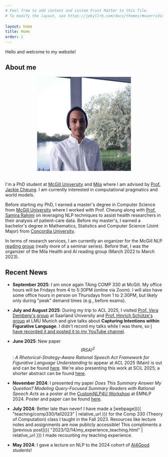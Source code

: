 ```yaml
---
# Feel free to add content and custom Front Matter to this file.
# To modify the layout, see https://jekyllrb.com/docs/themes/#overriding-theme-defaults

layout: home
title: Home
order: 1
---
```


Hello and welcome to my website! 

## About me

<!-- <div style="overflow:auto;text-align:center;">
</div> -->

<div style="text-align: center;">
    <img style="max-width:300px; height:auto;"  src="cspino_compressed.png"/>
</div>

<br>

I'm a PhD student at [McGill University](https://www.cs.mcgill.ca/) and [Mila](https://mila.quebec/en/) where I am advised by [Prof. Jackie Cheung](https://www.cs.mcgill.ca/~jcheung/index.html). I am currently interested in computational pragmatics and world models.

Before starting my PhD, I earned a master's degree in Computer Science from [McGill University](https://www.cs.mcgill.ca/) where I worked with Prof. Cheung along with [Prof. Samira Rahimi](https://rahimislab.ca/) on leveraging NLP techniques to assist health researchers in their analysis of patient-care data. Before my master's, I earned a bachelor's degree in Mathematics, Statistics and Computer Science (Joint Major) from [Concordia University](https://www.concordia.ca/).

In terms of research services, I am currently an organizer for the McGill NLP [reading group](https://mcgill-nlp.github.io/reading-group/) (really more of a seminar series). Before that, I was the organizer of the Mila Health and AI reading group (March 2022 to March 2023).


## Recent News

- **September 2025**: I am once again TAing COMP 330 at McGill. My office hours will be Fridays from 4 to 5:30PM (online via Zoom). I will also have some office hours in person on Thursdays from 1 to 2:30PM, but likely only during "peak" demand times (e.g., before exams).

- **July and August 2025**: During my trip to ACL 2025, I visited [Prof. Vera Demberg's group](https://www.uni-saarland.de/lehrstuhl/demberg/members/verademberg.html) at Saarland University and [Prof. Hinrich Schütze's group](https://cisnlp.github.io/) at LMU Munich and give talks about **Capturing Intentions within Figurative Language**. I didn't record my talks while I was there, so [I have recorded it and posted it to my YouTube channel](https://youtu.be/bT4GFN19TBo).

- **June 2025**: New paper *$$(RSA)^2$$: A Rhetorical-Strategy-Aware Rational Speech Act Framework for Figurative Language Understanding* to appear at ACL 2025 (Main) is out and can be found [here](https://arxiv.org/abs/2506.09301). We're also presenting this work at SCiL 2025; a shorter abstract can be found [here](https://openpublishing.library.umass.edu/scil/article/id/3171/).

- **November 2024**: I presented my paper *Does This Summary Answer My Question? Modeling Query-Focused Summary Readers with Rational Speech Acts* as a poster at the [CustomNLP4U Workshop](https://customnlp4u-24.github.io/) at EMNLP 2024. Poster and paper can be found [here](https://github.com/cesare-spinoso/RSASumm-CustomNLP4U).

- **July 2024**: Better late than never! I have made a [webpage]({{ "teaching/comp330/fall2023" | relative_url }}) for the Comp 330 (Theory of Computation) class I taught in the Fall 2023. Resources like lecture notes and assignments are now publicly accessible! This compliments a [previous post]({{ "2023/12/14/my_experience_teaching.html" | relative_url }}) I made recounting my teaching experience.

- **May 2024**: I gave a lecture on NLP to the 2024 cohort of [AI4Good](https://www.ai4goodlab.com/) students!



